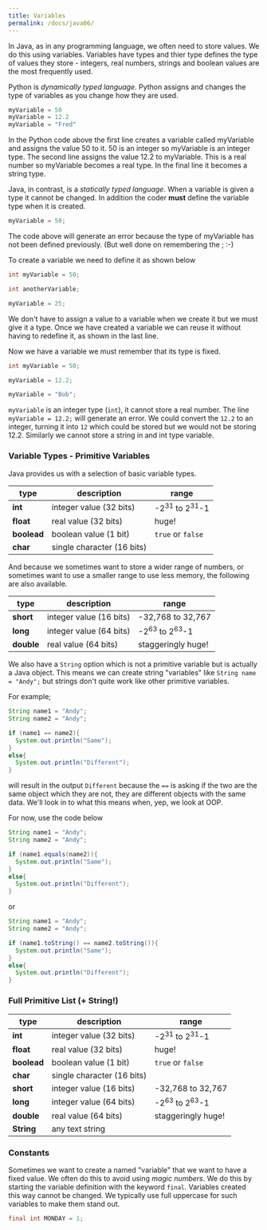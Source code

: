 ```yaml
---
title: Variables
permalink: /docs/java06/
---
```


In Java, as in any programming language, we often need to store values. We do this using variables. Variables have types and thier type defines the type of values they store - integers, real numbers, strings and boolean values are the most frequently used. 

Python is *dynamically typed language*. Python assigns and changes the type of variables as you change how they are used.  

```python
myVariable = 50
myVariable = 12.2
myVariable = "Fred"
```

In the Python code above the first line creates a variable called myVariable and assigns the value 50 to it. 50 is an integer so myVariable is an integer type. The second line assigns the value 12.2 to myVariable. This is a real number so myVariable becomes a real type. In the final line it becomes a string type. 

Java, in contrast, is a *statically typed language*. When a variable is given a type it cannot be changed. In addition the coder **must** define the variable type when it is created.  

```java
myVariable = 50;
```

The code above will generate an error because the type of myVariable has not been defined previously. (But well done on remembering the ; :-)  

To create a variable we need to define it as shown below

```java
int myVariable = 50;

int anotherVariable;

myVariable = 25;
```

We don't have to assign a value to a variable when we create it but we must give it a type. Once we have created a variable we can reuse it without having to redefine it, as shown in the last line.  

Now we have a variable we must remember that its type is fixed.  

```java
int myVariable = 50;

myVariable = 12.2;

myVariable = "Bob";
```

`myVariable` is an integer type (`int`), it cannot store a real number. The line `myVariable = 12.2;` will generate an error. We could convert the `12.2` to an integer, turning it into `12` which could be stored but we would not be storing 12.2. Similarly we cannot store a string in and int type variable.  

### Variable Types - Primitive Variables

Java provides us with a selection of basic variable types.  


|**type**|**description**|**range**|  
|---|---|---|  
|**int**|integer value (32 bits)| -2<sup>31</sup> to 2<sup>31</sup>-1|
|**float**|real value (32 bits)| huge! |
|**boolead**|boolean value (1 bit)| `true` or `false` |
|**char**|single character (16 bits)| |

And because we sometimes want to store a wider range of numbers, or sometimes want to use a smaller range to use less memory, the following are also available.   

|**type**|**description**|**range**|  
|---|---|---|  
|**short**|integer value (16 bits) | -32,768 to 32,767|
|**long**|integer value (64 bits)| -2<sup>63</sup> to 2<sup>63</sup>-1|
|**double**|real value (64 bits)| staggeringly huge! |

We also have a `String` option which is not a primitive variable but is actually a Java object. This means we can create string "variables" like `String name = "Andy";` but strings don't quite work like other primitive variables.  

For example;

```java
String name1 = "Andy";
String name2 = "Andy";

if (name1 == name2){
  System.out.println("Same");
}
else{ 
  System.out.println("Different");
}
```

will result in the output `Different` because the `==` is asking if the two are the same object which they are not, they are different objects with the same data. We'll look in to what this means when, yep, we look at OOP.  

For now, use the code below 

```java
String name1 = "Andy";
String name2 = "Andy";

if (name1.equals(name2)){
  System.out.println("Same");
}
else{ 
  System.out.println("Different");
}
```

or

```java
String name1 = "Andy";
String name2 = "Andy";

if (name1.toString() == name2.toString()){
  System.out.println("Same");
}
else{ 
  System.out.println("Different");
}
```

### Full Primitive List (+ String!)

|**type**|**description**|**range**|  
|---|---|---|  
|**int**|integer value (32 bits)| -2<sup>31</sup> to 2<sup>31</sup>-1|
|**float**|real value (32 bits)| huge! |
|**boolead**|boolean value (1 bit)| `true` or `false` |
|**char**|single character (16 bits)| |
|**short**|integer value (16 bits) | -32,768 to 32,767|
|**long**|integer value (64 bits)| -2<sup>63</sup> to 2<sup>63</sup>-1|
|**double**|real value (64 bits)| staggeringly huge! |
|**String**|any text string| |

### Constants

Sometimes we want to create a named "variable" that we want to have a fixed value. We often do this to avoid using *magic numbers*. We do this by starting the variable definition with the keyword `final`. Variables created this way cannot be changed. We typically use full uppercase for such variables to make them stand out.  

```java
final int MONDAY = 1;
```